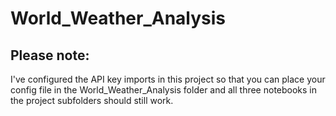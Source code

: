 # World_Weather_Analysis

## Please note:  
I've configured the API key imports in this project so that you can place your config file in the World_Weather_Analysis folder and all three notebooks in the project subfolders should still work.